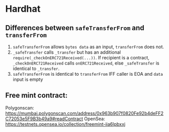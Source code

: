 # Hardhat

## Differences between `safeTransferFrom` and `transferFrom`

1. `safeTransferFrom` allows `bytes data` as an input, `transferFrom` does not.
2. `_safeTransfer` calls `_transfer` but has an additional `require(_checkOnERC721Received(...))`. If recipient is a contract, `_checkOnERC721Received` calls `onERC721Received`, else `_safeTransfer` is identical to `_transfer`.
3. `safeTransferFrom` is identical to `transferFrom` IFF caller is EOA and `data` input is empty

## Free mint contract:

Polygonscan: https://mumbai.polygonscan.com/address/0x963b907f0820Fe92b4deFF2C72053e5F9B3b49a9#readContract
OpenSea: https://testnets.opensea.io/collection/freemint-iia6lpbxxj
